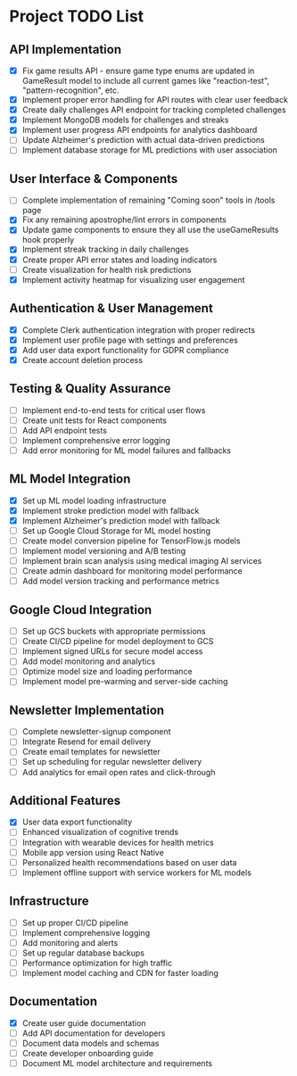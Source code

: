 # Project TODO List

## API Implementation
- [x] Fix game results API - ensure game type enums are updated in GameResult model to include all current games like "reaction-test", "pattern-recognition", etc.
- [x] Implement proper error handling for API routes with clear user feedback
- [x] Create daily challenges API endpoint for tracking completed challenges
- [x] Implement MongoDB models for challenges and streaks
- [x] Implement user progress API endpoints for analytics dashboard
- [ ] Update Alzheimer's prediction with actual data-driven predictions
- [ ] Implement database storage for ML predictions with user association

## User Interface & Components
- [ ] Complete implementation of remaining "Coming soon" tools in /tools page
- [x] Fix any remaining apostrophe/lint errors in components
- [x] Update game components to ensure they all use the useGameResults hook properly
- [x] Implement streak tracking in daily challenges
- [x] Create proper API error states and loading indicators
- [ ] Create visualization for health risk predictions
- [x] Implement activity heatmap for visualizing user engagement

## Authentication & User Management
- [x] Complete Clerk authentication integration with proper redirects
- [x] Implement user profile page with settings and preferences
- [x] Add user data export functionality for GDPR compliance
- [x] Create account deletion process

## Testing & Quality Assurance
- [ ] Implement end-to-end tests for critical user flows
- [ ] Create unit tests for React components
- [ ] Add API endpoint tests
- [ ] Implement comprehensive error logging
- [ ] Add error monitoring for ML model failures and fallbacks

## ML Model Integration
- [x] Set up ML model loading infrastructure
- [x] Implement stroke prediction model with fallback
- [x] Implement Alzheimer's prediction model with fallback
- [ ] Set up Google Cloud Storage for ML model hosting
- [ ] Create model conversion pipeline for TensorFlow.js models
- [ ] Implement model versioning and A/B testing
- [ ] Implement brain scan analysis using medical imaging AI services
- [ ] Create admin dashboard for monitoring model performance
- [ ] Add model version tracking and performance metrics

## Google Cloud Integration
- [ ] Set up GCS buckets with appropriate permissions
- [ ] Create CI/CD pipeline for model deployment to GCS
- [ ] Implement signed URLs for secure model access
- [ ] Add model monitoring and analytics
- [ ] Optimize model size and loading performance
- [ ] Implement model pre-warming and server-side caching 

## Newsletter Implementation
- [ ] Complete newsletter-signup component
- [ ] Integrate Resend for email delivery
- [ ] Create email templates for newsletter
- [ ] Set up scheduling for regular newsletter delivery
- [ ] Add analytics for email open rates and click-through

## Additional Features
- [x] User data export functionality
- [ ] Enhanced visualization of cognitive trends
- [ ] Integration with wearable devices for health metrics
- [ ] Mobile app version using React Native
- [ ] Personalized health recommendations based on user data
- [ ] Implement offline support with service workers for ML models

## Infrastructure
- [ ] Set up proper CI/CD pipeline
- [ ] Implement comprehensive logging
- [ ] Add monitoring and alerts
- [ ] Set up regular database backups
- [ ] Performance optimization for high traffic
- [ ] Implement model caching and CDN for faster loading

## Documentation
- [x] Create user guide documentation
- [ ] Add API documentation for developers
- [ ] Document data models and schemas
- [ ] Create developer onboarding guide 
- [ ] Document ML model architecture and requirements 
